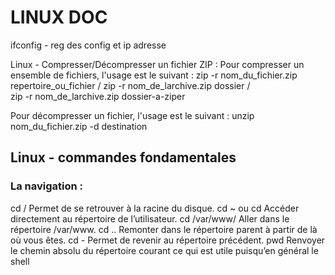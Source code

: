 # LINUX DOC

ifconfig   - reg des  config et ip adresse 

Linux - Compresser/Décompresser un fichier ZIP :
Pour compresser un ensemble de fichiers, l'usage est le suivant : 
zip -r nom_du_fichier.zip repertoire_ou_fichier  /  zip -r nom_de_larchive.zip dossier  /  
zip -r nom_de_larchive.zip dossier-a-ziper

Pour décompresser un fichier, l'usage est le suivant :
unzip nom_du_fichier.zip -d destination


## Linux - commandes fondamentales


### La navigation :

cd / Permet de se retrouver à la racine du disque.
cd ~ ou cd Accéder directement au répertoire de l’utilisateur.
cd /var/www/ Aller dans le répertoire /var/www.
cd .. Remonter dans le répertoire parent à partir de là où vous êtes.
cd - Permet de revenir au répertoire précédent.
pwd Renvoyer le chemin absolu du répertoire courant ce qui est utile puisqu’en général le shell 

